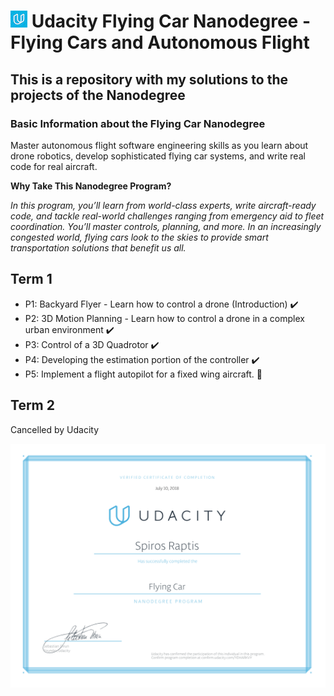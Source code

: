 # ![image](udacity.jpg) Udacity Flying Car Nanodegree - Flying Cars and Autonomous Flight
## This is a repository with my solutions to the projects of the Nanodegree


### Basic Information about the Flying Car Nanodegree

Master autonomous flight software engineering skills as you learn about drone robotics, develop sophisticated flying car systems, and write real code for real aircraft.

**Why Take This Nanodegree Program?**


*In this program, you’ll learn from world-class experts, write aircraft-ready code, and tackle real-world challenges ranging from emergency aid to fleet coordination. You’ll master controls, planning, and more. In an increasingly congested world, flying cars look to the skies to provide smart transportation solutions that benefit us all.*

## Term 1
* P1: Backyard Flyer - Learn how to control a drone (Introduction)  :heavy_check_mark:
* P2: 3D Motion Planning - Learn how to control a drone in a complex urban environment :heavy_check_mark:
* P3: Control of a 3D Quadrotor :heavy_check_mark:
* P4: Developing the estimation portion of the controller :heavy_check_mark:
* P5: Implement a flight autopilot for a fixed wing aircraft. :construction:

## Term 2
Cancelled by Udacity

![img](fcndcert.png)
